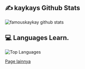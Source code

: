 

## ✍️ **kaykays Github Stats**
![famouskaykay github stats](https://github-readme-stats.vercel.app/api?username=famouskaykay&show_icons=true&theme=tokyonight)

## 💻 **Languages Learn.**

![Top Languages](https://github-readme-stats.vercel.app/api/top-langs/?username=Xlaaf&custom_title=Languages%20I%20learning%20:3&theme=tokyonight&hide_border=true)

[Page lainnya](https://famouskaykay.github.io/time)



